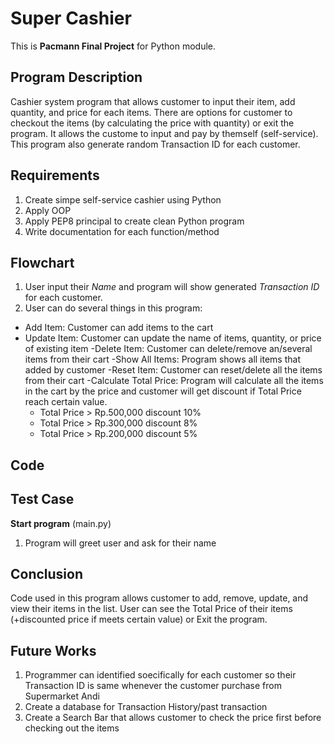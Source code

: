 # Super Cashier
This is **Pacmann Final Project** for Python module.

## Program Description
Cashier system program that allows customer to input their item, add quantity, and price for each items. There are options for customer to checkout the items (by calculating the price with quantity) or exit the program. It allows the custome to input and pay by themself (self-service).
This program also generate random Transaction ID for each customer.
## Requirements
1. Create simpe self-service cashier using Python
2. Apply OOP
3. Apply PEP8 principal to create clean Python program
5. Write documentation for each function/method
## Flowchart
1. User input their _Name_ and program will show generated _Transaction ID_ for each customer.
2. User can do several things in this program:
  - Add Item: Customer can add items to the cart
  - Update Item: Customer can update the name of items, quantity, or price of existing item
  -Delete Item: Customer can delete/remove an/several items from their cart
  -Show All Items: Program shows all items that added by customer
  -Reset Item: Customer can reset/delete all the items from their cart
  -Calculate Total Price: Program will calculate all the items in the cart by the price and customer will get discount if Total Price reach certain value.
    - Total Price > Rp.500,000 discount 10%
    - Total Price > Rp.300,000 discount 8%
    - Total Price > Rp.200,000 discount 5%
## Code
## Test Case
**Start program** (main.py)
1. Program will greet user and ask for their name

## Conclusion
Code used in this program allows customer to add, remove, update, and view their items in the list. User can see the Total Price of their items (+discounted price if meets certain value) or Exit the program.

## Future Works
1. Programmer can identified soecifically for each customer so their Transaction ID is same whenever the customer purchase from Supermarket Andi
2. Create a database for Transaction History/past transaction
3. Create a Search Bar that allows customer to check the price first before checking out the items
